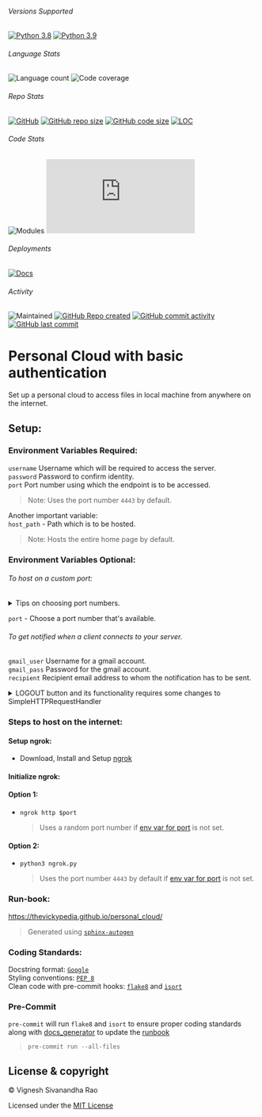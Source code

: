 ###### Versions Supported
[![Python 3.8](https://img.shields.io/badge/python-3.8-blue.svg)](https://www.python.org/downloads/release/python-385/)
[![Python 3.9](https://img.shields.io/badge/python-3.9-blue.svg)](https://www.python.org/downloads/release/python-391/)

###### Language Stats
![Language count](https://img.shields.io/github/languages/count/thevickypedia/personal_cloud)
![Code coverage](https://img.shields.io/github/languages/top/thevickypedia/personal_cloud)

###### Repo Stats
[![GitHub](https://img.shields.io/github/license/thevickypedia/personal_cloud)](LICENSE)
[![GitHub repo size](https://img.shields.io/github/repo-size/thevickypedia/personal_cloud)](https://api.github.com/repos/thevickypedia/personal_cloud)
[![GitHub code size](https://img.shields.io/github/languages/code-size/thevickypedia/personal_cloud)](https://api.github.com/repos/thevickypedia/personal_cloud)
[![LOC](https://img.shields.io/tokei/lines/github/thevickypedia/personal_cloud)](https://api.github.com/repos/thevickypedia/personal_cloud)

###### Code Stats
![Modules](https://img.shields.io/github/search/thevickypedia/personal_cloud/module)
![Python](https://img.shields.io/github/search/thevickypedia/personal_cloud/.py)

###### Deployments
[![Docs](https://img.shields.io/docsrs/docs/latest)](https://thevickypedia.github.io/personal_cloud/)

###### Activity
![Maintained](https://img.shields.io/maintenance/yes/2021)
[![GitHub Repo created](https://img.shields.io/date/1618966420)](https://api.github.com/repos/thevickypedia/personal_cloud)
[![GitHub commit activity](https://img.shields.io/github/commit-activity/y/thevickypedia/personal_cloud)](https://api.github.com/repos/thevickypedia/personal_cloud)
[![GitHub last commit](https://img.shields.io/github/last-commit/thevickypedia/personal_cloud)](https://api.github.com/repos/thevickypedia/personal_cloud)

# Personal Cloud with basic authentication
Set up a personal cloud to access files in local machine from anywhere on the internet.

## Setup:
### Environment Variables Required:
`username` Username which will be required to access the server.
<br>
`password` Password to confirm identity.
<br>
`port` Port number using which the endpoint is to be accessed.
> Note: Uses the port number `4443` by default.

Another important variable:<br>
`host_path` - Path which is to be hosted.
> Note: Hosts the entire home page by default.

### Environment Variables Optional:
###### To host on a custom port:<br>

<details>
  <summary>Tips on choosing port numbers.</summary>
<br>

  > :bulb: &nbsp; Categories of port numbers.

    Well-Known ports: 0 to 1023
    Registered ports: 1024 to 49151
    Dynamically available: 49152 to 65535

  > :bulb: &nbsp; Command to check current port usage.

  `netstat -anvp tcp | awk 'NR<3 || /LISTEN/'`

</details>

`port` - Choose a port number that's available.

###### To get notified when a client connects to your server.<br>
`gmail_user` Username for a gmail account. 
<br>
`gmail_pass` Password for the gmail account.
<br>
`recipient` Recipient email address to whom the notification has to be sent.

<details>
  <summary>LOGOUT button and its functionality requires some changes to SimpleHTTPRequestHandler</summary>

###### [http > server.py > SimpleHTTPRequestHandler > list_directory()](https://docs.python.org/3/library/http.server.html#http.server.SimpleHTTPRequestHandler.do_GET)
```text
1. Create a button within the html body.
2. Create a script that does a POST call to the source endpoint.
3. Add a message in the POST call to read 'LOGOUT'
```
> :bulb: &nbsp; You can add more custom buttons by including JS, CSS in the HTML part in `list_directory()`
</details>

### Steps to host on the internet:
#### Setup ngrok:
- Download, Install and Setup [ngrok](https://ngrok.com/)

#### Initialize ngrok:
#### Option 1:
- `ngrok http $port`

  > Uses a random port number if [env var for port](https://github.com/thevickypedia/personal_cloud#environment-variables-optional) is not set.

#### Option 2:
- `python3 ngrok.py`

  > Uses the port number `4443` by default if [env var for port](https://github.com/thevickypedia/personal_cloud#environment-variables-optional) is not set.

### Run-book:
https://thevickypedia.github.io/personal_cloud/

> Generated using [`sphinx-autogen`](https://www.sphinx-doc.org/en/master/man/sphinx-autogen.html)

### Coding Standards:
Docstring format: [`Google`](https://google.github.io/styleguide/pyguide.html#38-comments-and-docstrings) <br>
Styling conventions: [`PEP 8`](https://www.python.org/dev/peps/pep-0008/) <br>
Clean code with pre-commit hooks: [`flake8`](https://flake8.pycqa.org/en/latest/) and 
[`isort`](https://pycqa.github.io/isort/)

### Pre-Commit
`pre-commit` will run `flake8` and `isort` to ensure proper coding standards along with [docs_generator](gen_docs.sh) 
to update the [runbook](#Run-book)
> `pre-commit run --all-files`

## License & copyright

&copy; Vignesh Sivanandha Rao

Licensed under the [MIT License](LICENSE)
